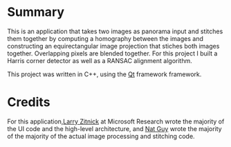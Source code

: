 # Summary

This is an application that takes two images as panorama input and stitches them together by computing a homography between the images and constructing an equirectangular image projection that stiches both images together. Overlapping pixels are blended together. For this project I built a Harris corner detector as well as a RANSAC alignment algorithm.

This project was written in C++, using the [Qt](http://qt.nokia.com/products/) framework framework. 

# Credits

For this application,[Larry Zitnick](http://research.microsoft.com/en-us/people/larryz/) at Microsoft Research wrote the majority of the UI code and the high-level architecture, and [Nat Guy](http://www.natguy.net) wrote the majority of the majority of the actual image processing and stitching code.